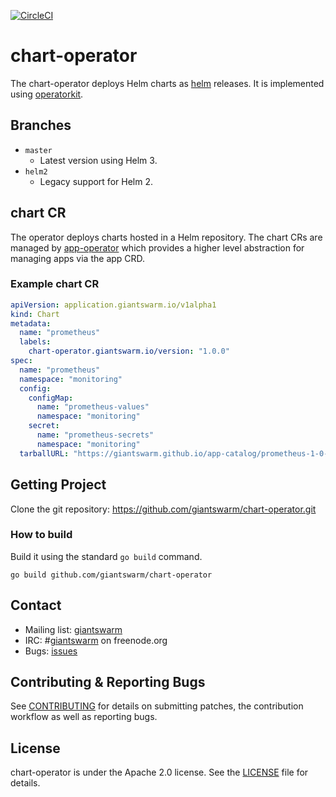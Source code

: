 [![CircleCI](https://dl.circleci.com/status-badge/img/gh/giantswarm/chart-operator/tree/main.svg?style=svg)](https://dl.circleci.com/status-badge/redirect/gh/giantswarm/chart-operator/tree/main)

# chart-operator

The chart-operator deploys Helm charts as [helm] releases. It is implemented
using [operatorkit].

## Branches

- `master`
    - Latest version using Helm 3.
- `helm2`
    - Legacy support for Helm 2.

## chart CR

The operator deploys charts hosted in a Helm repository. The chart CRs are
managed by [app-operator] which provides a higher level abstraction for
managing apps via the app CRD.

### Example chart CR

```yaml
apiVersion: application.giantswarm.io/v1alpha1
kind: Chart
metadata:
  name: "prometheus"
  labels:
    chart-operator.giantswarm.io/version: "1.0.0"
spec:
  name: "prometheus"
  namespace: "monitoring"
  config:
    configMap:
      name: "prometheus-values"
      namespace: "monitoring"
    secret:
      name: "prometheus-secrets"
      namespace: "monitoring"
  tarballURL: "https://giantswarm.github.io/app-catalog/prometheus-1-0-0.tgz"
```

## Getting Project

Clone the git repository: https://github.com/giantswarm/chart-operator.git

### How to build

Build it using the standard `go build` command.

```
go build github.com/giantswarm/chart-operator
```

## Contact

- Mailing list: [giantswarm](https://groups.google.com/forum/!forum/giantswarm)
- IRC: #[giantswarm](irc://irc.freenode.org:6667/#giantswarm) on freenode.org
- Bugs: [issues](https://github.com/giantswarm/chart-operator/issues)

## Contributing & Reporting Bugs

See [CONTRIBUTING](CONTRIBUTING.md) for details on submitting patches, the
contribution workflow as well as reporting bugs.

## License

chart-operator is under the Apache 2.0 license. See the [LICENSE](LICENSE) file for
details.



[app-operator]: https://github.com/giantswarm/app-operator
[helm]: https://github.com/helm/helm
[operatorkit]: https://github.com/giantswarm/operatorkit
